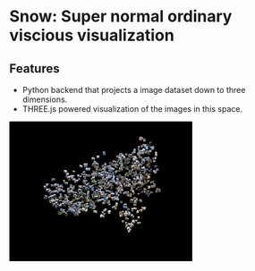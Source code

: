 # Snow: Super normal ordinary viscious visualization

## Features
- Python backend that projects a image dataset down to three dimensions.
- THREE.js powered visualization of the images in this space.

![](example.gif)
